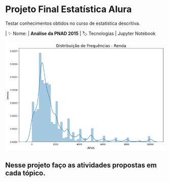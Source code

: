 # Projeto Final Estatística Alura

Testar conhecimentos obtidos no curso de estatística descritiva.

| :sparkles: Nome: | **Análise da PNAD 2015**
| :label: Tecnologias | Jupyter Notebook

<!-- Inserir imagem com a #vitrinedev ao final do link -->
![](https://github.com/Leonardo010/Projeto_estatistica_Alura/blob/master/imagens/distribuicao_de_frequencias_renda.png#vitrinedev)

## Nesse projeto faço as atividades propostas em cada tópico.
